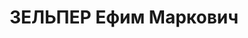 ---
title: ЗЕЛЬПЕР Ефим Маркович
description: "Род. в 1897 г., Черниговская губ., Стародубский уезд, с. Понуровка,\
  \ еврей, б/п, стройтрест, управляющий. Проживал: Томск. \n  Арестован 27 июля 1937\
  \ г. \n  Приговорен: 4 июня 1938 г., обв.: право-троцк. орг-я. \n  Приговор: расстрел\
  \ Расстрелян 4 июня 1938 г. Реабилитирован в июне 1957 г."
---